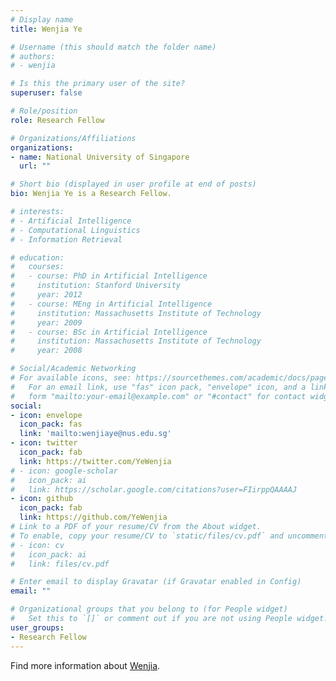 ```yaml
---
# Display name
title: Wenjia Ye

# Username (this should match the folder name)
# authors:
# - wenjia

# Is this the primary user of the site?
superuser: false

# Role/position
role: Research Fellow

# Organizations/Affiliations
organizations:
- name: National University of Singapore
  url: ""

# Short bio (displayed in user profile at end of posts)
bio: Wenjia Ye is a Research Fellow.

# interests:
# - Artificial Intelligence
# - Computational Linguistics
# - Information Retrieval

# education:
#   courses:
#   - course: PhD in Artificial Intelligence
#     institution: Stanford University
#     year: 2012
#   - course: MEng in Artificial Intelligence
#     institution: Massachusetts Institute of Technology
#     year: 2009
#   - course: BSc in Artificial Intelligence
#     institution: Massachusetts Institute of Technology
#     year: 2008

# Social/Academic Networking
# For available icons, see: https://sourcethemes.com/academic/docs/page-builder/#icons
#   For an email link, use "fas" icon pack, "envelope" icon, and a link in the
#   form "mailto:your-email@example.com" or "#contact" for contact widget.
social:
- icon: envelope
  icon_pack: fas
  link: 'mailto:wenjiaye@nus.edu.sg'
- icon: twitter
  icon_pack: fab
  link: https://twitter.com/YeWenjia
# - icon: google-scholar
#   icon_pack: ai
#   link: https://scholar.google.com/citations?user=FIirppQAAAAJ
- icon: github
  icon_pack: fab
  link: https://github.com/YeWenjia
# Link to a PDF of your resume/CV from the About widget.
# To enable, copy your resume/CV to `static/files/cv.pdf` and uncomment the lines below.
# - icon: cv
#   icon_pack: ai
#   link: files/cv.pdf

# Enter email to display Gravatar (if Gravatar enabled in Config)
email: ""

# Organizational groups that you belong to (for People widget)
#   Set this to `[]` or comment out if you are not using People widget.
user_groups:
- Research Fellow
---
```


Find more information about [Wenjia](https://YeWenjia.github.io/).
